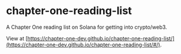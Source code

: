 # chapter-one-reading-list
A Chapter One reading list on Solana for getting into crypto/web3.

View at [https://chapter-one-dev.github.io/chapter-one-reading-list/](https://chapter-one-dev.github.io/chapter-one-reading-list/#/).
